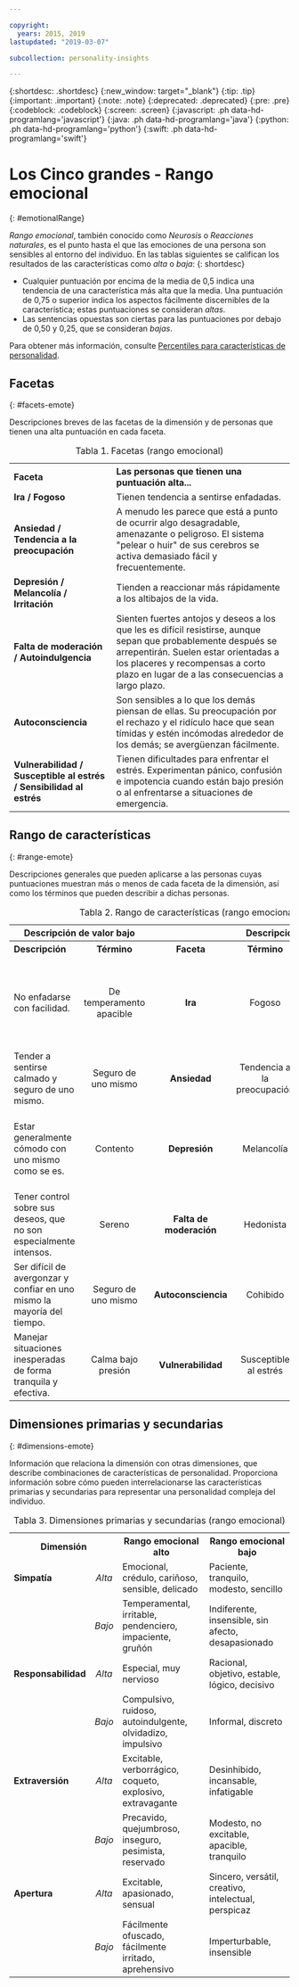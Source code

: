 ```yaml
---

copyright:
  years: 2015, 2019
lastupdated: "2019-03-07"

subcollection: personality-insights

---
```


{:shortdesc: .shortdesc}
{:new_window: target="_blank"}
{:tip: .tip}
{:important: .important}
{:note: .note}
{:deprecated: .deprecated}
{:pre: .pre}
{:codeblock: .codeblock}
{:screen: .screen}
{:javascript: .ph data-hd-programlang='javascript'}
{:java: .ph data-hd-programlang='java'}
{:python: .ph data-hd-programlang='python'}
{:swift: .ph data-hd-programlang='swift'}

# Los Cinco grandes - Rango emocional
{: #emotionalRange}

*Rango emocional*, también conocido como *Neurosis* o *Reacciones naturales*, es el punto hasta el que las emociones de una persona son sensibles al entorno del individuo.  En las tablas siguientes se califican los resultados de las características como *alta* o *baja*:
{: shortdesc}

-   Cualquier puntuación por encima de la media de 0,5 indica una tendencia de una característica más alta que la media. Una puntuación de 0,75 o superior
indica los aspectos fácilmente discernibles de la característica; estas puntuaciones se consideran *altas*.
-   Las sentencias opuestas son ciertas para las puntuaciones por debajo de 0,50 y 0,25, que se consideran *bajas*.

Para obtener más información, consulte [Percentiles para características de personalidad](/docs/services/personality-insights?topic=personality-insights-numeric#percentiles).

## Facetas
{: #facets-emote}

Descripciones breves de las facetas de la dimensión y de personas que tienen una alta puntuación en cada faceta.

<table>
  <caption>Tabla 1. Facetas (rango emocional)</caption>
  <tr>
    <th style="text-align:left">Faceta</th>
    <th style="text-align:left">Las personas que tienen una puntuación alta...</th>
  </tr>
  <tr>
    <td><strong>Ira / Fogoso</strong></td>
    <td>Tienen tendencia a sentirse enfadadas.</td>
  </tr>
  <tr>
    <td><strong>Ansiedad / Tendencia a la preocupación</strong></td>
    <td>A menudo les parece que está a punto de ocurrir algo desagradable, amenazante o peligroso. El sistema "pelear o huir" de sus cerebros se activa demasiado fácil y frecuentemente.</td>
  </tr>
  <tr>
    <td><strong>Depresión / Melancolía / Irritación</strong></td>
    <td>Tienden a reaccionar más rápidamente a los altibajos de la vida.</td>
  </tr>
  <tr>
    <td><strong>Falta de moderación / Autoindulgencia</strong></td>
    <td>Sienten fuertes antojos y deseos a los que les es difícil resistirse, aunque sepan que probablemente después se arrepentirán. Suelen estar orientadas a los placeres y recompensas a corto plazo en lugar de a las consecuencias a largo plazo.</td>
  </tr>
  <tr>
    <td><strong>Autoconsciencia</strong></td>
    <td>Son sensibles a lo que los demás piensan de ellas. Su preocupación por el rechazo y el ridículo hace que sean tímidas y estén incómodas alrededor de los demás; se avergüenzan fácilmente.</td>
  </tr>
  <tr>
    <td><strong>Vulnerabilidad / Susceptible al estrés / Sensibilidad al estrés</strong></td>
    <td>Tienen dificultades para enfrentar el estrés. Experimentan pánico, confusión e impotencia cuando están bajo presión o al enfrentarse a situaciones de emergencia.</td>
  </tr>
</table>

## Rango de características
{: #range-emote}

Descripciones generales que pueden aplicarse a las personas cuyas puntuaciones muestran más o menos de cada faceta de la dimensión, así como los términos que pueden describir a dichas personas.

<table summary="Para la faceta que se indica en la columna de en medio de cada fila, las dos primeras columnas proporcionan una descripción y un término para los individuos con puntuaciones bajas para la faceta, y las dos últimas columnas proporcionan un término y una descripción para los individuos con puntuaciones altas para la faceta.">
  <caption>Tabla 2. Rango de características (rango emocional)</caption>
  <tr>
    <th id="lowValue" colspan="2" style="text-align:center">
      Descripción de valor bajo
    </th>
    <th id="blank"></th>
    <th id="highValue" colspan="2" style="text-align:center">
      Descripción de valor alto
    </th>
  </tr>
  <tr>
    <th id="lowDescription" headers="lowValue" style="text-align:left; width: 23%">
      Descripción
    </th>
    <th id="lowTerm" headers="lowValue" style="text-align:center; width: 16%">
      Término
    </th>
    <th id="facet" headers="blank" style="text-align:center; width: 16%">
      Faceta
    </th>
    <th id="highTerm" headers="highValue" style="text-align:center; width: 16%">
      Término
    </th>
    <th id="highDescription" headers="highValue" style="text-align:right">
      Descripción
    </th>
  </tr>
  <tr>
    <td headers="lowValue lowDescription" style="text-align:left">
      No enfadarse con facilidad.
    </td>
    <td headers="lowValue lowTerm" style="text-align:center">
      De temperamento apacible
    </td>
    <td headers="blank facet" style="text-align:center">
      <strong>Ira</strong>
    </td>
    <td headers="highValue highTerm" style="text-align:center">
      Fogoso
    </td>
    <td headers="highValue highDescription" style="text-align:right">
      Tener un temperamento fogoso, especialmente cuando las cosas no salen como se esperaba.
    </td>
  </tr>
  <tr>
    <td headers="lowValue lowDescription" style="text-align:left">
      Tender a sentirse calmado y seguro de uno mismo.
    </td>
    <td headers="lowValue lowTerm" style="text-align:center">
      Seguro de uno mismo
    </td>
    <td headers="blank facet" style="text-align:center">
      <strong>Ansiedad</strong>
    </td>
    <td headers="highValue highTerm" style="text-align:center">
      Tendencia a la preocupación
    </td>
    <td headers="highValue highDescription" style="text-align:right">
      Tender a preocuparse por cosas que pueden ocurrir.
    </td>
  </tr>
  <tr>
    <td headers="lowValue lowDescription" style="text-align:left">
      Estar generalmente cómodo con uno mismo como se es.
    </td>
    <td headers="lowValue lowTerm" style="text-align:center">
      Contento
    </td>
    <td headers="blank facet" style="text-align:center">
      <strong>Depresión</strong>
    </td>
    <td headers="highValue highTerm" style="text-align:center">
      Melancolía
    </td>
    <td headers="highValue highDescription" style="text-align:right">
      Pensar bastante a menudo sobre las cosas con las que se está descontento.
    </td>
  </tr>
  <tr>
    <td headers="lowValue lowDescription" style="text-align:left">
      Tener control sobre sus deseos, que no son especialmente intensos.
    </td>
    <td headers="lowValue lowTerm" style="text-align:center">
      Sereno
    </td>
    <td headers="blank facet" style="text-align:center">
      <strong>Falta de moderación</strong>
    </td>
    <td headers="highValue highTerm" style="text-align:center">
      Hedonista
    </td>
    <td headers="highValue highDescription" style="text-align:right">
      Sentir los deseos firmemente y estar tentado fácilmente por ellos.
    </td>
  </tr>
  <tr>
    <td headers="lowValue lowDescription" style="text-align:left">
      Ser difícil de avergonzar y confiar en uno mismo la mayoría del tiempo.
    </td>
    <td headers="lowValue lowTerm" style="text-align:center">
      Seguro de uno mismo
    </td>
    <td headers="blank facet" style="text-align:center">
      <strong>Autoconsciencia</strong>
    </td>
    <td headers="highValue highTerm" style="text-align:center">
      Cohibido
    </td>
    <td headers="highValue highDescription" style="text-align:right">
      Ser sensible a lo que los demás puedan pensar de uno mismo.
    </td>
  </tr>
  <tr>
    <td headers="lowValue lowDescription" style="text-align:left">
      Manejar situaciones inesperadas de forma tranquila y efectiva.
    </td>
    <td headers="lowValue lowTerm" style="text-align:center">
      Calma bajo presión
    </td>
    <td headers="blank facet" style="text-align:center">
      <strong>Vulnerabilidad</strong>
    </td>
    <td headers="highValue highTerm" style="text-align:center">
      Susceptible al estrés
    </td>
    <td headers="highValue highDescription" style="text-align:right">
      Estar agobiado fácilmente en situaciones estresantes.
    </td>
  </tr>
</table>

## Dimensiones primarias y secundarias
{: #dimensions-emote}

Información que relaciona la dimensión con otras dimensiones, que describe combinaciones de características de personalidad. Proporciona información sobre cómo pueden interrelacionarse las características primarias y secundarias para representar una personalidad compleja del individuo.

<table>
  <caption>Tabla 3. Dimensiones primarias y secundarias (rango emocional)</caption>
  <tr>
    <th colspan="2" style="width:30%">Dimensión</th>
    <th style="width:35%">Rango emocional alto</th>
    <th style="width:35%">Rango emocional bajo</th>
  </tr>
  <tr>
    <td style="text-align:left"><strong>Simpatía</strong></td>
    <td style="text-align:center"><em>Alta</em></td>
    <td>Emocional, crédulo, cariñoso, sensible, delicado</td>
    <td>Paciente, tranquilo, modesto, sencillo</td>
  </tr>
  <tr>
    <td></td>
    <td style="text-align:center"><em>Bajo</em></td>
    <td>Temperamental, irritable, pendenciero, impaciente, gruñón</td>
    <td>Indiferente, insensible, sin afecto, desapasionado</td>
  </tr>
  <tr>
    <td style="text-align:left"><strong>Responsabilidad</strong></td>
    <td style="text-align:center"><em>Alta</em></td>
    <td>Especial, muy nervioso</td>
    <td>Racional, objetivo, estable, lógico, decisivo</td>
  </tr>
  <tr>
    <td></td>
    <td style="text-align:center"><em>Bajo</em></td>
    <td>Compulsivo, ruidoso, autoindulgente, olvidadizo, impulsivo</td>
    <td>Informal, discreto</td>
  </tr>
  <tr>
    <td style="text-align:left"><strong>Extraversión</strong></td>
    <td style="text-align:center"><em>Alta</em></td>
    <td>Excitable, verborrágico, coqueto, explosivo, extravagante</td>
    <td>Desinhibido, incansable, infatigable</td>
  </tr>
  <tr>
    <td></td>
    <td style="text-align:center"><em>Bajo</em></td>
    <td>Precavido, quejumbroso, inseguro, pesimista, reservado</td>
    <td>Modesto, no excitable, apacible, tranquilo</td>
  </tr>
  <tr>
    <td style="text-align:left"><strong>Apertura</strong></td>
    <td style="text-align:center"><em>Alta</em></td>
    <td>Excitable, apasionado, sensual</td>
    <td>Sincero, versátil, creativo, intelectual, perspicaz</td>
  </tr>
  <tr>
    <td></td>
    <td style="text-align:center"><em>Bajo</em></td>
    <td>Fácilmente ofuscado, fácilmente irritado, aprehensivo</td>
    <td>Imperturbable, insensible</td>
  </tr>
</table>
